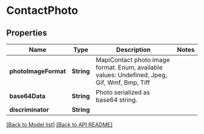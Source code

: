 
# ContactPhoto
## Properties
Name | Type | Description | Notes
------------ | ------------- | ------------- | -------------
**photoImageFormat** | **String** | MapiContact photo image format. Enum, available values: Undefined, Jpeg, Gif, Wmf, Bmp, Tiff | 
**base64Data** | **String** | Photo serialized as base64 string.              | 
**discriminator** | **String** |  | 




[[Back to Model list]](Models.md) [[Back to API README]](README.md)

